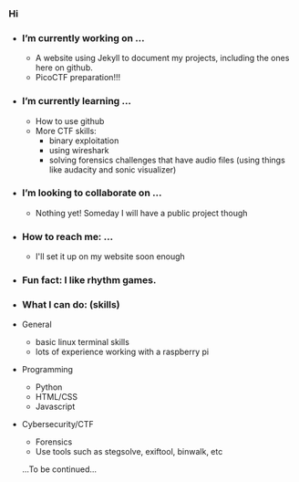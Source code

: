 ### Hi 

- ### I’m currently working on ...

    - A website using Jekyll to document my projects, including the ones here on github.
    - PicoCTF preparation!!!

- ### I’m currently learning ...

    - How to use github
    - More CTF skills:
        - binary exploitation 
        - using wireshark
        - solving forensics challenges that have audio files (using things like audacity and sonic visualizer)   

- ### I’m looking to collaborate on ...
    - Nothing yet! Someday I will have a public project though

- ### How to reach me: ...
    - I'll set it up on my website soon enough

- ### Fun fact: I like rhythm games. 

- ### What I can do: (skills)
- General
    - basic linux terminal skills
    - lots of experience working with a raspberry pi
- Programming
    - Python
    - HTML/CSS
    - Javascript
 - Cybersecurity/CTF
    - Forensics
    - Use tools such as stegsolve, exiftool, binwalk, etc 
    
    
    
   ...To be continued...
